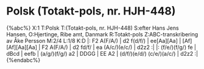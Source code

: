# Polsk (Totakt-pols, nr. HJH-448)

{%abc%}
X:1
T:Polsk
T:(Totakt-pols, nr. HJH-448)
S:efter Hans Jens Hansen,
O:Hjertinge, Ribe amt, Danmark
R:Totakt-pols
Z:ABC-transkribering av Åke Persson
M:2/4
L:1/8
K:D
|: F2 A(F/A/) | d2 f(d/f/) | ee[Aa][Aa] | [Af][Af][Aa][Aa] | F2 A(F/A/) | d2 fd/f/ | ea (A/c/)(e/c/) | d2z2 :|
|: (f/e/)(f/g/) fe | dBcd | eefb | (a/g/)(f/g/) a2 | DDGG | EE A2 | (d/f/)(e/d/) (c/e/)(a/c/) | d2z2 :|
{%endabc%}


